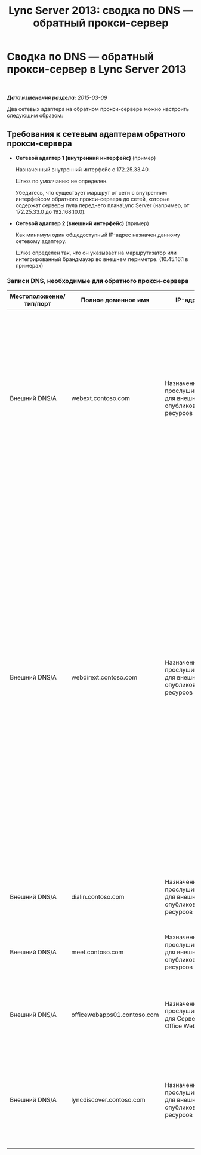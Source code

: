 ﻿---
title: 'Lync Server 2013: сводка по DNS — обратный прокси-сервер'
TOCTitle: Сводка по DNS — обратный прокси-сервер
ms:assetid: 3073affa-4d92-4453-9974-3a82ca0c6445
ms:mtpsurl: https://technet.microsoft.com/ru-ru/library/JJ204781(v=OCS.15)
ms:contentKeyID: 49309343
ms.date: 05/19/2016
mtps_version: v=OCS.15
ms.translationtype: HT
---

# Сводка по DNS — обратный прокси-сервер в Lync Server 2013

 

_**Дата изменения раздела:** 2015-03-09_

Два сетевых адаптера на обратном прокси-сервере можно настроить следующим образом:

## Требования к сетевым адаптерам обратного прокси-сервера

  - **Сетевой адаптер 1 (внутренний интерфейс)** (пример)
    
    Назначенный внутренний интерфейс с 172.25.33.40.
    
    Шлюз по умолчанию не определен.
    
    Убедитесь, что существует маршрут от сети с внутренним интерфейсом обратного прокси-сервера до сетей, которые содержат серверы пула переднего планаLync Server (например, от 172.25.33.0 до 192.168.10.0).

  - **Сетевой адаптер 2 (внешний интерфейс)** (пример)
    
    Как минимум один общедоступный IP-адрес назначен данному сетевому адаптеру.
    
    Шлюз определен так, что он указывает на маршрутизатор или интегрированный брандмауэр во внешнем периметре. (10.45.16.1 в примерах)

### Записи DNS, необходимые для обратного прокси-сервера

<table>
<colgroup>
<col style="width: 25%" />
<col style="width: 25%" />
<col style="width: 25%" />
<col style="width: 25%" />
</colgroup>
<thead>
<tr class="header">
<th>Местоположение/тип/порт</th>
<th>Полное доменное имя</th>
<th>IP-адрес</th>
<th>Сопоставление/комментарии</th>
</tr>
</thead>
<tbody>
<tr class="odd">
<td><p>Внешний DNS/A</p></td>
<td><p>webext.contoso.com</p></td>
<td><p>Назначенный прослушиватель для внешних опубликованных ресурсов</p></td>
<td><p>Внешние веб-службы из внутреннего развертывания. Могут быть определены и созданы дополнительные записи для всех пулов и отдельных серверов для любого SIP-домена, который будет использовать это обратный прокси-сервер и на котором определены внешние веб-службы.</p></td>
</tr>
<tr class="even">
<td><p>Внешний DNS/A</p></td>
<td><p>webdirext.contoso.com</p></td>
<td><p>Назначенный прослушиватель для внешних опубликованных ресурсов</p></td>
<td><p>Внешние веб-службы для пулов Директор или Директор в развертывании. Вы можете определить столько Директор, сколько существует отдельных Директор, некоторые из которых могут быть связаны с другими SIP-доменами.</p>
<div class="alert">
> [!IMPORTANT]
> Определение записей DNS и публикация Директоров не является решением, связанным с пулом переднего плана или Директором. Необходимо определить и опубликовать внешние веб-службы Директора и пула переднего плана, если вы используете Директоры. Определенные типы трафика (для проверки подлинности и других целей) сначала отправляются на Директор, если это задано в топологии.

</div></td>
</tr>
<tr class="odd">
<td><p>Внешний DNS/A</p></td>
<td><p>dialin.contoso.com</p></td>
<td><p>Назначенный прослушиватель для внешних опубликованных ресурсов</p></td>
<td><p>Ресурсы конференц-связи с телефонным подключением, опубликованные внешне</p></td>
</tr>
<tr class="even">
<td><p>Внешний DNS/A</p></td>
<td><p>meet.contoso.com</p></td>
<td><p>Назначенный прослушиватель для внешних опубликованных ресурсов</p></td>
<td><p>Конференции, опубликованные внешне</p></td>
</tr>
<tr class="odd">
<td><p>Внешний DNS/A</p></td>
<td><p>officewebapps01.contoso.com</p></td>
<td><p>Назначенный прослушиватель для Сервер Office Web Apps</p></td>
<td><p>Сервер Office Web Apps развернут внутри или в сети периметра и опубликован для внешнего доступа клиентов</p></td>
</tr>
<tr class="even">
<td><p>Внешний DNS/A</p></td>
<td><p>lyncdiscover.contoso.com</p></td>
<td><p>Назначенный прослушиватель для внешних опубликованных ресурсов</p></td>
<td><p>Внешняя запись обнаружения Lync для внешне опубликованного автообнаружения, включая мобильность, Microsoft Lync Web App и веб-приложение планировщика</p></td>
</tr>
</tbody>
</table>

